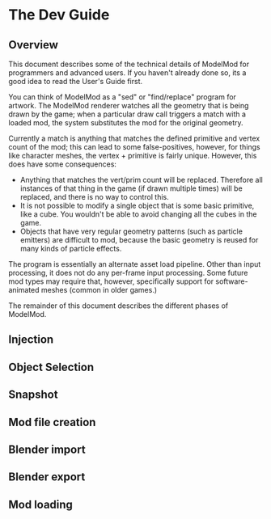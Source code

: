# The Dev Guide

## Overview

This document describes some of the technical details of ModelMod for
programmers and advanced users.  If you haven't already done so, its a
good idea to read the User's Guide first.

You can think of ModelMod as a "sed" or "find/replace" program for artwork.
The ModelMod renderer watches all the geometry that is being drawn by the game;
when a particular draw call triggers a match with a loaded mod, the system
substitutes the mod for the original geometry.  

Currently a match is anything
that matches the defined primitive and vertex count of the mod; this can lead
to some false-positives, however, for things like character meshes, the
vertex + primitive is fairly unique.  However, this does have some consequences:
* Anything that matches the vert/prim count will be replaced.  Therefore
all instances of that thing in the game (if drawn multiple times) will be
replaced, and there is no way to control this.
* It is not possible to modify a single object that is some basic primitive,
like a cube.  You wouldn't be able to avoid changing all the cubes in the game.
* Objects that have very regular geometry patterns (such as particle emitters)
are difficult to mod, because the basic geometry is reused for many kinds of
particle effects.

The program is essentially an alternate asset load pipeline.  Other than
input processing, it does not do any per-frame input processing.  Some future
mod types may require that, however, specifically support for software-animated
meshes (common in older games.)

The remainder of this document describes the different phases of ModelMod.

## Injection
## Object Selection
## Snapshot
## Mod file creation
## Blender import
## Blender export
## Mod loading
